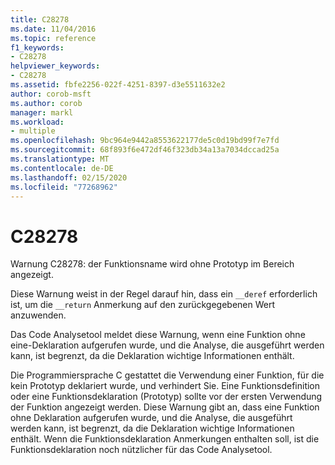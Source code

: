 ```yaml
---
title: C28278
ms.date: 11/04/2016
ms.topic: reference
f1_keywords:
- C28278
helpviewer_keywords:
- C28278
ms.assetid: fbfe2256-022f-4251-8397-d3e5511632e2
author: corob-msft
ms.author: corob
manager: markl
ms.workload:
- multiple
ms.openlocfilehash: 9bc964e9442a8553622177de5c0d19bd99f7e7fd
ms.sourcegitcommit: 68f893f6e472df46f323db34a13a7034dccad25a
ms.translationtype: MT
ms.contentlocale: de-DE
ms.lasthandoff: 02/15/2020
ms.locfileid: "77268962"
---
```

# <a name="c28278"></a>C28278
Warnung C28278: der Funktionsname wird ohne Prototyp im Bereich angezeigt.

 Diese Warnung weist in der Regel darauf hin, dass ein `__deref` erforderlich ist, um die `__return` Anmerkung auf den zurückgegebenen Wert anzuwenden.

 Das Code Analysetool meldet diese Warnung, wenn eine Funktion ohne eine-Deklaration aufgerufen wurde, und die Analyse, die ausgeführt werden kann, ist begrenzt, da die Deklaration wichtige Informationen enthält.

 Die Programmiersprache C gestattet die Verwendung einer Funktion, für die kein Prototyp deklariert wurde, und verhindert Sie. Eine Funktionsdefinition oder eine Funktionsdeklaration (Prototyp) sollte vor der ersten Verwendung der Funktion angezeigt werden. Diese Warnung gibt an, dass eine Funktion ohne Deklaration aufgerufen wurde, und die Analyse, die ausgeführt werden kann, ist begrenzt, da die Deklaration wichtige Informationen enthält. Wenn die Funktionsdeklaration Anmerkungen enthalten soll, ist die Funktionsdeklaration noch nützlicher für das Code Analysetool.
